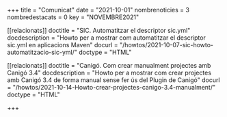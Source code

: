 +++
title             = "Comunicat"
date	 	  	  = "2021-10-01"
nombrenoticies    = 3
nombredestacats   = 0
key 		  	  = "NOVEMBRE2021"

[[relacionats]]
doctitle          = "SIC. Automatitzar el descriptor sic.yml"
docdescription    = "Howto per a mostrar com automatitzar el descriptor sic.yml en aplicacions Maven"
docurl            = "/howtos/2021-10-07-sic-howto-automatitzacio-sic-yml/"
doctype           = "HTML"

[[relacionats]]
doctitle          = "Canigó. Com crear manualment projectes amb Canigó 3.4"
docdescription    = "Howto per a mostrar com crear projectes amb Canigó 3.4 de forma manual sense fer ús del Plugin de Canigó"
docurl            = "/howtos/2021-10-14-Howto-crear-projectes-canigo-3.4-manualment/"
doctype           = "HTML"

+++
